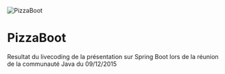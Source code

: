 ![PizzaBoot](http://40.media.tumblr.com/2c42adae9c2a2563bdffc1fee05c1122/tumblr_inline_ntxdc8AINQ1t0or94_400.png)

# PizzaBoot
Resultat du livecoding de la présentation sur Spring Boot lors de la réunion de la communauté Java du 09/12/2015
